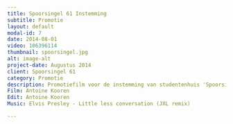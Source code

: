 ```yaml
---
title: Spoorsingel 61 Instemming
subtitle: Promotie
layout: default
modal-id: 7
date: 2014-08-01
video: 106396114
thumbnail: spoorsingel.jpg
alt: image-alt
project-date: Augustus 2014
client: Spoorsingel 61
category: Promotie
description: Promotiefilm voor de instemming van studentenhuis 'Spoorsingel 61'.
Film: Antoine Kooren
Edit: Antoine Kooren
Music: Elvis Presley - Little less conversation (JXL remix)

---
```

